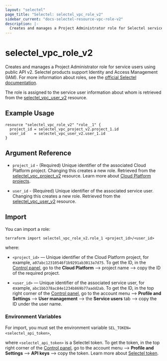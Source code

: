 ```yaml
---
layout: "selectel"
page_title: "Selectel: selectel_vpc_role_v2"
sidebar_current: "docs-selectel-resource-vpc-role-v2"
description: |-
  Creates and manages a Project Administrator role for Selectel service users using public API v2.
---
```


# selectel\_vpc\_role_v2

Creates and manages a Project Administrator role for service users using public API v2. Selectel products support Identity and Access Management (IAM). For more information about roles, see the [official Selectel documentation](https://docs.selectel.ru/control-panel-actions/users-and-roles/user-types-and-roles/).

The role is assigned to the service user information about whom is retrieved from the [selectel_vpc_user_v2](https://registry.terraform.io/providers/selectel/selectel/latest/docs/resources/vpc_user_v2) resource.

## Example Usage

```hcl
resource "selectel_vpc_role_v2" "role__1" {
  project_id = selectel_vpc_project_v2.project_1.id
  user_id    = selectel_vpc_user_v2.user_1.id
}
```

## Argument Reference

* `project_id` - (Required) Unique identifier of the associated Cloud Platform project. Changing this creates a new role. Retrieved from the [selectel_vpc_project_v2](https://registry.terraform.io/providers/selectel/selectel/latest/docs/resources/vpc_project_v2) resource. Learn more about [Cloud Platform projects](https://docs.selectel.ru/cloud/servers/about/projects/).

* `user_id` - (Required) Unique identifier of the associated service user. Changing this creates a new role. Retrieved from the [selectel_vpc_user_v2](https://registry.terraform.io/providers/selectel/selectel/latest/docs/resources/vpc_user_v2) resource.

## Import

You can import a role:

```shell
terraform import selectel_vpc_role_v2.role_1 <project_id>/<user_id>
```

where:

* `<project_id>` — Unique identifier of the Cloud Platform project, for example, `a07abc12310546f1b9291ab3013a7d75`. To get the ID, in the [Control panel](https://my.selectel.ru/vpc/), go to the **Cloud Platform** ⟶ project name ⟶ copy the ID of the required project.

* `<user_id>` — Unique identifier of the associated service user, for example, `abc1bb378ac84e1234b869b77aadd2ab`. To get the ID, in the top right corner of the [Control panel](https://my.selectel.ru/), go to the account menu ⟶ **Profile and Settings** ⟶ **User management** ⟶ the **Service users** tab ⟶ copy the ID under the user name.

### Environment Variables

For import, you must set the environment variable `SEL_TOKEN=<selectel_api_token>`,

where `<selectel_api_token>` is a Selectel token. To get the token, in the top right corner of the [Control panel](https://my.selectel.ru/profile/apikeys), go to the account menu ⟶ **Profile and Settings** ⟶ **API keys** ⟶ copy the token. Learn more about [Selectel token](https://developers.selectel.ru/docs/control-panel/authorization/#получить-токен-selectel).